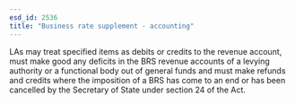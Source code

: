 ```yaml
---
esd_id: 2536
title: "Business rate supplement - accounting"
---
```


LAs may treat specified items as debits or credits to the revenue account, must make good any deficits in the BRS revenue accounts of a levying authority or a functional body out of general funds and must make refunds and credits where the imposition of a BRS has come to an end or has been cancelled by the Secretary of State under section 24 of the Act.

